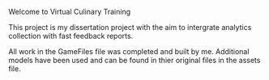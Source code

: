 Welcome to Virtual Culinary Training

This project is my dissertation project with the aim to intergrate analytics collection with fast feedback reports.


All work in the GameFiles file was completed and built by me.
Additional models have been used and can be found in thier original files in the assets file.

 